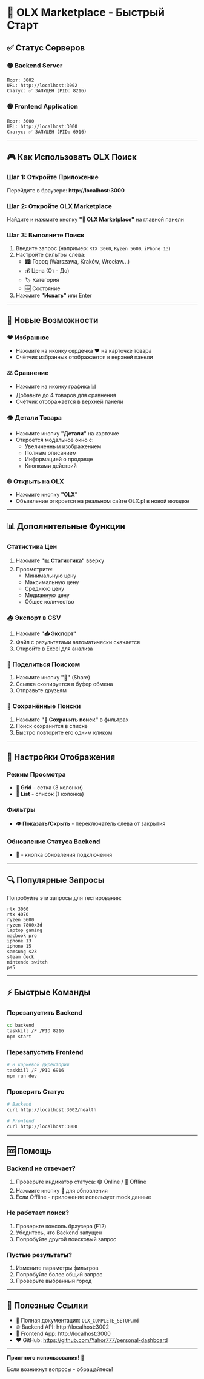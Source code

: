 # 🚀 OLX Marketplace - Быстрый Старт

## ✅ Статус Серверов

### 🟢 Backend Server
```
Порт: 3002
URL: http://localhost:3002
Статус: ✅ ЗАПУЩЕН (PID: 8216)
```

### 🟢 Frontend Application
```
Порт: 3000  
URL: http://localhost:3000
Статус: ✅ ЗАПУЩЕН (PID: 6916)
```

---

## 🎮 Как Использовать OLX Поиск

### Шаг 1: Откройте Приложение
Перейдите в браузере: **http://localhost:3000**

### Шаг 2: Откройте OLX Marketplace
Найдите и нажмите кнопку **"🛒 OLX Marketplace"** на главной панели

### Шаг 3: Выполните Поиск
1. Введите запрос (например: `RTX 3060`, `Ryzen 5600`, `iPhone 13`)
2. Настройте фильтры слева:
   - 🏙️ Город (Warszawa, Kraków, Wrocław...)
   - 💰 Цена (От - До)
   - 🏷️ Категория
   - 🆕 Состояние
3. Нажмите **"Искать"** или Enter

---

## 🎯 Новые Возможности

### ❤️ Избранное
- Нажмите на иконку сердечка ❤️ на карточке товара
- Счётчик избранных отображается в верхней панели

### ⚖️ Сравнение
- Нажмите на иконку графика 📊
- Добавьте до 4 товаров для сравнения
- Счётчик отображается в верхней панели

### 👁️ Детали Товара
- Нажмите кнопку **"Детали"** на карточке
- Откроется модальное окно с:
  - Увеличенным изображением
  - Полным описанием
  - Информацией о продавце
  - Кнопками действий

### 🌐 Открыть на OLX
- Нажмите кнопку **"OLX"**
- Объявление откроется на реальном сайте OLX.pl в новой вкладке

---

## 📊 Дополнительные Функции

### Статистика Цен
1. Нажмите **"📊 Статистика"** вверху
2. Просмотрите:
   - Минимальную цену
   - Максимальную цену
   - Среднюю цену
   - Медианную цену
   - Общее количество

### 📥 Экспорт в CSV
1. Нажмите **"📥 Экспорт"**
2. Файл с результатами автоматически скачается
3. Откройте в Excel для анализа

### 🔗 Поделиться Поиском
1. Нажмите кнопку **"🔗"** (Share)
2. Ссылка скопируется в буфер обмена
3. Отправьте друзьям

### 💾 Сохранённые Поиски
1. Нажмите **"💾 Сохранить поиск"** в фильтрах
2. Поиск сохранится в списке
3. Быстро повторите его одним кликом

---

## 🎨 Настройки Отображения

### Режим Просмотра
- **🔲 Grid** - сетка (3 колонки)
- **📄 List** - список (1 колонка)

### Фильтры
- **👁️ Показать/Скрыть** - переключатель слева от закрытия

### Обновление Статуса Backend
- **🔄** - кнопка обновления подключения

---

## 🔍 Популярные Запросы

Попробуйте эти запросы для тестирования:

```
rtx 3060
rtx 4070
ryzen 5600
ryzen 7800x3d
laptop gaming
macbook pro
iphone 13
iphone 15
samsung s23
steam deck
nintendo switch
ps5
```

---

## ⚡ Быстрые Команды

### Перезапустить Backend
```bash
cd backend
taskkill /F /PID 8216
npm start
```

### Перезапустить Frontend
```bash
# В корневой директории
taskkill /F /PID 6916
npm run dev
```

### Проверить Статус
```bash
# Backend
curl http://localhost:3002/health

# Frontend
curl http://localhost:3000
```

---

## 🆘 Помощь

### Backend не отвечает?
1. Проверьте индикатор статуса: 🟢 Online / 🔴 Offline
2. Нажмите кнопку 🔄 для обновления
3. Если Offline - приложение использует mock данные

### Не работает поиск?
1. Проверьте консоль браузера (F12)
2. Убедитесь, что Backend запущен
3. Попробуйте другой поисковый запрос

### Пустые результаты?
1. Измените параметры фильтров
2. Попробуйте более общий запрос
3. Проверьте выбранный город

---

## 📝 Полезные Ссылки

- 📖 Полная документация: `OLX_COMPLETE_SETUP.md`
- 🌐 Backend API: http://localhost:3002
- 🎨 Frontend App: http://localhost:3000
- ❤️ GitHub: https://github.com/Yahor777/personal-dashboard

---

**Приятного использования! 🎉**

Если возникнут вопросы - обращайтесь!
